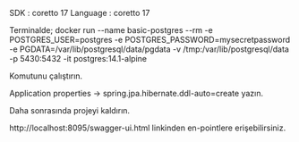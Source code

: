 SDK : coretto 17
Language : coretto 17


Terminalde;
docker run --name basic-postgres --rm -e POSTGRES_USER=postgres -e POSTGRES_PASSWORD=mysecretpassword 
-e PGDATA=/var/lib/postgresql/data/pgdata -v /tmp:/var/lib/postgresql/data -p 5430:5432 -it postgres:14.1-alpine

Komutunu çalıştırın.

Application properties -> spring.jpa.hibernate.ddl-auto=create yazın.

Daha sonrasında projeyi kaldırın.

http://localhost:8095/swagger-ui.html linkinden en-pointlere erişebilirsiniz.



